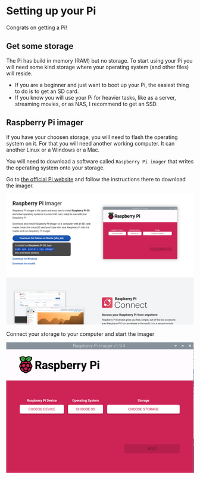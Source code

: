 # Setting up your Pi

Congrats on getting a Pi!

## Get some storage

The Pi has build in memory (RAM) but no storage. To start using your Pi you will need some kind storage where your operating system (and other files) will reside.

- If you are a beginner and just want to boot up your Pi, the easiest thing to do is to get an SD card. 
- If you know you will use your Pi for heavier tasks, like as a server, streaming movies, or as NAS, I recommend to get an SSD.

## Raspberry Pi imager

If you have your choosen storage, you will need to flash the operating system on it. For that you will need another working computer. It can another Linux or a Windows or a Mac.

You will need to download a software called `Raspberry Pi imager` that writes the operating system onto your storage.

Go to [the official Pi website](https://www.raspberrypi.com/software/) and follow the instructions there to download the imager.

![](./images/1.1.png)

Connect your storage to your computer and start the imager

![](./images/1.2.png)